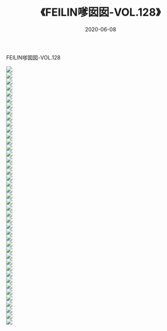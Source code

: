 ﻿---
layout: post
title:  《FEILIN嗲囡囡-VOL.128》
date:   2020-06-08
img: http://img.660000.xyz/Sharelink/网络美图/2020/FEILIN嗲囡囡-VOL.128/000.jpg
categories: [美女, 清纯, 唯美]
---

FEILIN嗲囡囡-VOL.128

  ![](http://img.660000.xyz/Sharelink/网络美图/2020/FEILIN嗲囡囡-VOL.128/001.jpg) <br> ![](http://img.660000.xyz/Sharelink/网络美图/2020/FEILIN嗲囡囡-VOL.128/002.jpg) <br> ![](http://img.660000.xyz/Sharelink/网络美图/2020/FEILIN嗲囡囡-VOL.128/003.jpg) <br> ![](http://img.660000.xyz/Sharelink/网络美图/2020/FEILIN嗲囡囡-VOL.128/004.jpg) <br> ![](http://img.660000.xyz/Sharelink/网络美图/2020/FEILIN嗲囡囡-VOL.128/005.jpg) <br> ![](http://img.660000.xyz/Sharelink/网络美图/2020/FEILIN嗲囡囡-VOL.128/006.jpg) <br> ![](http://img.660000.xyz/Sharelink/网络美图/2020/FEILIN嗲囡囡-VOL.128/007.jpg) <br> ![](http://img.660000.xyz/Sharelink/网络美图/2020/FEILIN嗲囡囡-VOL.128/008.jpg) <br> ![](http://img.660000.xyz/Sharelink/网络美图/2020/FEILIN嗲囡囡-VOL.128/009.jpg) <br> ![](http://img.660000.xyz/Sharelink/网络美图/2020/FEILIN嗲囡囡-VOL.128/010.jpg) <br> ![](http://img.660000.xyz/Sharelink/网络美图/2020/FEILIN嗲囡囡-VOL.128/011.jpg) <br> ![](http://img.660000.xyz/Sharelink/网络美图/2020/FEILIN嗲囡囡-VOL.128/012.jpg) <br> ![](http://img.660000.xyz/Sharelink/网络美图/2020/FEILIN嗲囡囡-VOL.128/013.jpg) <br> ![](http://img.660000.xyz/Sharelink/网络美图/2020/FEILIN嗲囡囡-VOL.128/014.jpg) <br> ![](http://img.660000.xyz/Sharelink/网络美图/2020/FEILIN嗲囡囡-VOL.128/015.jpg) <br> ![](http://img.660000.xyz/Sharelink/网络美图/2020/FEILIN嗲囡囡-VOL.128/016.jpg) <br> ![](http://img.660000.xyz/Sharelink/网络美图/2020/FEILIN嗲囡囡-VOL.128/017.jpg) <br> ![](http://img.660000.xyz/Sharelink/网络美图/2020/FEILIN嗲囡囡-VOL.128/018.jpg) <br> ![](http://img.660000.xyz/Sharelink/网络美图/2020/FEILIN嗲囡囡-VOL.128/019.jpg) <br> ![](http://img.660000.xyz/Sharelink/网络美图/2020/FEILIN嗲囡囡-VOL.128/020.jpg) <br> ![](http://img.660000.xyz/Sharelink/网络美图/2020/FEILIN嗲囡囡-VOL.128/021.jpg) <br> ![](http://img.660000.xyz/Sharelink/网络美图/2020/FEILIN嗲囡囡-VOL.128/022.jpg) <br> ![](http://img.660000.xyz/Sharelink/网络美图/2020/FEILIN嗲囡囡-VOL.128/023.jpg) <br> ![](http://img.660000.xyz/Sharelink/网络美图/2020/FEILIN嗲囡囡-VOL.128/024.jpg) <br> ![](http://img.660000.xyz/Sharelink/网络美图/2020/FEILIN嗲囡囡-VOL.128/025.jpg) <br> ![](http://img.660000.xyz/Sharelink/网络美图/2020/FEILIN嗲囡囡-VOL.128/026.jpg) <br> ![](http://img.660000.xyz/Sharelink/网络美图/2020/FEILIN嗲囡囡-VOL.128/027.jpg) <br> ![](http://img.660000.xyz/Sharelink/网络美图/2020/FEILIN嗲囡囡-VOL.128/028.jpg) <br> ![](http://img.660000.xyz/Sharelink/网络美图/2020/FEILIN嗲囡囡-VOL.128/029.jpg) <br> ![](http://img.660000.xyz/Sharelink/网络美图/2020/FEILIN嗲囡囡-VOL.128/030.jpg) <br> ![](http://img.660000.xyz/Sharelink/网络美图/2020/FEILIN嗲囡囡-VOL.128/031.jpg) <br> ![](http://img.660000.xyz/Sharelink/网络美图/2020/FEILIN嗲囡囡-VOL.128/032.jpg) <br> ![](http://img.660000.xyz/Sharelink/网络美图/2020/FEILIN嗲囡囡-VOL.128/033.jpg) <br> ![](http://img.660000.xyz/Sharelink/网络美图/2020/FEILIN嗲囡囡-VOL.128/034.jpg) <br> ![](http://img.660000.xyz/Sharelink/网络美图/2020/FEILIN嗲囡囡-VOL.128/035.jpg) <br> ![](http://img.660000.xyz/Sharelink/网络美图/2020/FEILIN嗲囡囡-VOL.128/036.jpg) <br> ![](http://img.660000.xyz/Sharelink/网络美图/2020/FEILIN嗲囡囡-VOL.128/037.jpg) <br> ![](http://img.660000.xyz/Sharelink/网络美图/2020/FEILIN嗲囡囡-VOL.128/038.jpg) <br> ![](http://img.660000.xyz/Sharelink/网络美图/2020/FEILIN嗲囡囡-VOL.128/039.jpg) <br> ![](http://img.660000.xyz/Sharelink/网络美图/2020/FEILIN嗲囡囡-VOL.128/040.jpg) <br> ![](http://img.660000.xyz/Sharelink/网络美图/2020/FEILIN嗲囡囡-VOL.128/041.jpg) <br> ![](http://img.660000.xyz/Sharelink/网络美图/2020/FEILIN嗲囡囡-VOL.128/042.jpg) <br> ![](http://img.660000.xyz/Sharelink/网络美图/2020/FEILIN嗲囡囡-VOL.128/043.jpg) <br>